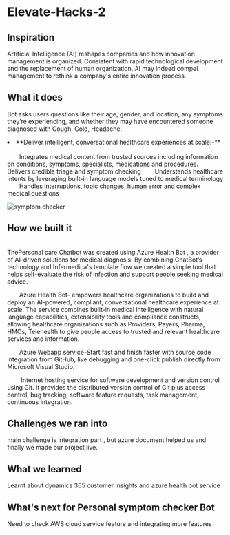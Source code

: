 # Elevate-Hacks-2

## Inspiration
Artificial Intelligence (AI) reshapes companies and how innovation management is organized. Consistent with rapid technological development and the replacement of human organization, AI may indeed compel management to rethink a company's entire innovation process.

## What it does
Bot asks users questions like their age, gender, and location, any symptoms they’re experiencing, and whether they may have encountered someone diagnosed with Cough, Cold, Headache.

<li>**Deliver intelligent, conversational healthcare experiences at scale:-**</li>
<br>
&emsp;&emsp;Integrates medical content from trusted sources including information on conditions, symptoms, specialists, medications and procedures.
&emsp;&emsp;Delivers credible triage and symptom checking
&emsp;&emsp;Understands healthcare intents by leveraging built-in language models tuned to medical terminology
&emsp;&emsp;Handles interruptions, topic changes, human error and complex medical questions

![symptom checker](https://user-images.githubusercontent.com/101945531/192080454-a6577ea5-7e62-43c8-a17b-fd8121b5a260.png)

## How we built it
<br>
ThePersonal care Chatbot was created using Azure Health Bot , a provider of AI-driven solutions for medical diagnosis. By combining ChatBot’s technology and Infermedica's template flow we created a simple tool that helps self-evaluate the risk of infection and support people seeking medical advice.

&emsp;&emsp;Azure Health Bot- empowers healthcare organizations to build and deploy an AI-powered, compliant, conversational healthcare experience at scale. The service combines built-in medical intelligence with natural language capabilities, extensibility tools and compliance constructs, allowing healthcare organizations such as Providers, Payers, Pharma, HMOs, Telehealth to give people access to trusted and relevant healthcare services and information.

&emsp;&emsp;Azure Webapp service-Start fast and finish faster with source code integration from GitHub, live debugging and one-click publish directly from Microsoft Visual Studio.

&emsp;&emsp; Internet hosting service for software development and version control using Git. It provides the distributed version control of Git plus access control, bug tracking, software feature requests, task management, continuous integration.

## Challenges we ran into
main challenge is integration part , but azure document helped us and finally we made our project live.

## What we learned
Learnt about dynamics 365 customer insights and azure health bot service

## What's next for Personal symptom checker Bot
Need to check AWS cloud service feature and integrating more features
